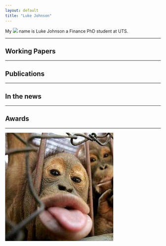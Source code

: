 ```yaml
---
layout: default
title: "Luke Johnson"
---
```


My <img class="profile-picture" src="https://cdn.jsdelivr.net/gh/Luke-J-Johnson/luke-j-johnson.github.io/assets/img/logo.jpeg"> name is Luke Johnson a Finance PhD student at UTS. 



---

## Working Papers


---

## Publications


---

## In the news



---

## Awards


---

<img style="width:350px;" src="/assets/img/funny-monkey1.jpg"/>
